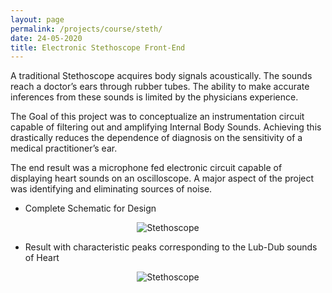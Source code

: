 ```yaml
---
layout: page
permalink: /projects/course/steth/
date: 24-05-2020
title: Electronic Stethoscope Front-End 
---
```


A traditional Stethoscope acquires body signals acoustically. The sounds reach a doctor’s ears through
rubber tubes. The ability to make accurate inferences from these sounds is limited by the physicians
experience.

The Goal of this project was to conceptualize an instrumentation circuit capable of filtering out and amplifying
Internal Body Sounds. Achieving this drastically reduces the dependence of diagnosis on the sensitivity
of a medical practitioner’s ear. 

The end result was a microphone fed electronic circuit capable of displaying heart sounds on an oscilloscope.
A major aspect of the project was identifying and eliminating sources of noise.

- Complete Schematic for Design
<p align ="center">
  <img src="{{site.baseurl}}/assets/images/schematic_steth.png" alt="Stethoscope" />
</p>

- Result with characteristic peaks corresponding to the Lub-Dub sounds of Heart
<p align ="center">
  <img src="{{site.baseurl}}/assets/images/steth.jpg" alt="Stethoscope" />
</p>
